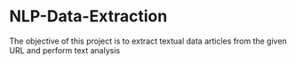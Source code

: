 # NLP-Data-Extraction
The objective of this project is to extract textual data articles from the given URL and perform text analysis 
